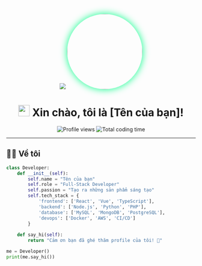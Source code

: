 <div align="center">

<!-- Banner động -->
<img src="https://capsule-render.vercel.app/api?type=waving&color=gradient&height=200&section=header&text=Chào%20mừng!&fontSize=60&animation=fadeIn" />

<!-- Ảnh profile với hiệu ứng -->
<img src="https://avatars.githubusercontent.com/u/your-profile-id" width="200" height="200" style="border-radius:50%; box-shadow: 0 0 20px #00ff88;" />

<!-- Tiêu đề động -->
<h1>
  <img src="https://media.giphy.com/media/hvRJCLFzcasrR4ia7z/giphy.gif" width="30px"> 
  Xin chào, tôi là [Tên của bạn]!
</h1>

<!-- Badges động -->
<p>
  <img src="https://komarev.com/ghpvc/?username=your-username&label=Profile%20Views&color=blueviolet&style=flat" alt="Profile views" />
  <img src="https://wakatime.com/badge/user/your-user-id.svg" alt="Total coding time" />
</p>

</div>

---

## 👨‍💻 Về tôi
```python
class Developer:
    def __init__(self):
        self.name = "Tên của bạn"
        self.role = "Full-Stack Developer"
        self.passion = "Tạo ra những sản phẩm sáng tạo"
        self.tech_stack = {
            'frontend': ['React', 'Vue', 'TypeScript'],
            'backend': ['Node.js', 'Python', 'PHP'],
            'database': ['MySQL', 'MongoDB', 'PostgreSQL'],
            'devops': ['Docker', 'AWS', 'CI/CD']
        }
    
    def say_hi(self):
        return "Cảm ơn bạn đã ghé thăm profile của tôi! 🚀"

me = Developer()
print(me.say_hi())
